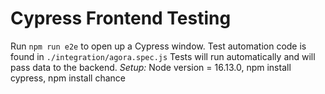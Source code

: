 # Cypress Frontend Testing 
Run ```npm run e2e``` to open up a Cypress window. 
Test automation code is found in ```./integration/agora.spec.js``` 
Tests will run automatically and will pass data to the backend.
*Setup:* Node version = 16.13.0, npm install cypress, npm install chance